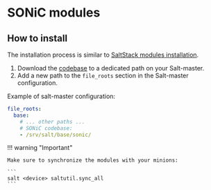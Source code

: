 # SONiC modules

## How to install

The installation process is similar to [SaltStack modules installation](/SaltStack-modules/installation/).

1. Download the [codebase](https://github.com/criteo/sonic-saltstack) to a dedicated path on your Salt-master.
2. Add a new path to the `file_roots` section in the Salt-master configuration.

Example of salt-master configuration:

```yaml
file_roots:
  base:
    # ... other paths ...
    # SONiC codebase:
    - /srv/salt/base/sonic/
```

!!! warning "Important"

    Make sure to synchronize the modules with your minions:

    ```
    salt <device> saltutil.sync_all
    ```
